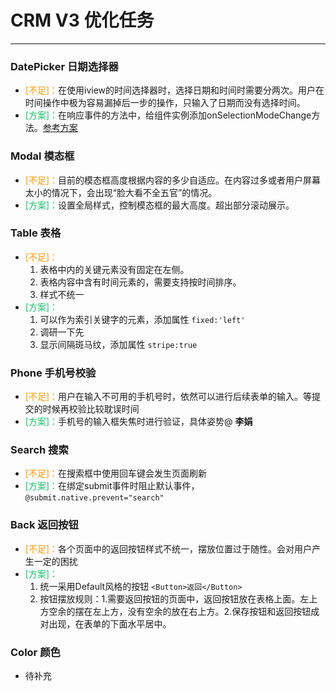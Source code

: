 # CRM V3 优化任务
---

### DatePicker 日期选择器

- <font color="#ff9900">[不足]：</font>在使用iview的时间选择器时，选择日期和时间时需要分两次。用户在时间操作中极为容易漏掉后一步的操作，只输入了日期而没有选择时间。
- <font color="#19be6b">[方案]：</font>在响应事件的方法中，给组件实例添加onSelectionModeChange方法。[参考方案](https://www.jianshu.com/p/ffd010f3d8f2)

### Modal 模态框

- <font color="#ff9900">[不足]：</font>目前的模态框高度根据内容的多少自适应。在内容过多或者用户屏幕太小的情况下，会出现“脸大看不全五官”的情况。
- <font color="#19be6b">[方案]：</font>设置全局样式，控制模态框的最大高度。超出部分滚动展示。

### Table 表格

- <font color="#ff9900">[不足]：</font>
    1. 表格中内的关键元素没有固定在左侧。
    2. 表格内容中含有时间元素的，需要支持按时间排序。
    3. 样式不统一
- <font color="#19be6b">[方案]：</font>
    1. 可以作为索引关键字的元素，添加属性 `fixed:'left'`
    2. 调研一下先
    3. 显示间隔斑马纹，添加属性 `stripe:true`

### Phone 手机号校验

- <font color="#ff9900">[不足]：</font>用户在输入不可用的手机号时，依然可以进行后续表单的输入。等提交的时候再校验比较耽误时间
- <font color="#19be6b">[方案]：</font>手机号的输入框失焦时进行验证，具体姿势@ **李娟**

### Search 搜索

- <font color="#ff9900">[不足]：</font>在搜索框中使用回车键会发生页面刷新
- <font color="#19be6b">[方案]：</font>在绑定submit事件时阻止默认事件，`@submit.native.prevent="search"`

### Back 返回按钮

- <font color="#ff9900">[不足]：</font>各个页面中的返回按钮样式不统一，摆放位置过于随性。会对用户产生一定的困扰
- <font color="#19be6b">[方案]：</font>
    1. 统一采用Default风格的按钮 `<Button>返回</Button>`
    2. 按钮摆放规则：1.需要返回按钮的页面中，返回按钮放在表格上面。左上方空余的摆在左上方，没有空余的放在右上方。2.保存按钮和返回按钮成对出现，在表单的下面水平居中。

### Color 颜色

- 待补充
